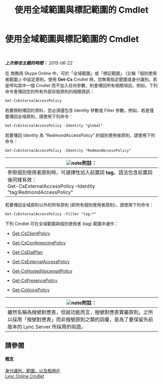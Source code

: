 ﻿---
title: 使用全域範圍與標記範圍的 Cmdlet
TOCTitle: 使用全域範圍與標記範圍的 Cmdlet
ms:assetid: 1e2bc055-8a72-425e-967b-e253add7018c
ms:mtpsurl: https://technet.microsoft.com/zh-tw/library/Dn362774(v=OCS.15)
ms:contentKeyID: 56269072
ms.date: 08/10/2015
mtps_version: v=OCS.15
ms.translationtype: HT
---

# 使用全域範圍與標記範圍的 Cmdlet

 

_**上次修改主題的時間：** 2015-06-22_

在 商務用 Skype Online 中，可於「全域範圍」或「標記範圍」 (又稱「個別使用者範圍」) 中設定原則。使用 **Get-Cs** Cmdlet 時，您無需指定範圍或身分識別。若是呼叫其中一個 Cmdlet 而不加入任何參數，則會傳回所有相關項目。例如，下列命令會傳回您的所有外部存取原則的相關資訊：

    Get-CsExternalAccessPolicy

若要限制傳回的資料，您必須僅包含 Identity 參數或 Filter 參數。例如，若是僅要傳回全域原則，請使用下列命令：

    Get-CsExternalAccessPolicy -Identity "global"

若要傳回 Identity 為 “RedmondAccessPolicy” 的個別使用者原則，請使用下列命令：

    Get-CsExternalAccessPolicy -Identity "RedmondAccessPolicy"

<table>
<thead>
<tr class="header">
<th><img src="images/Gg398811.note(OCS.15).gif" title="note" alt="note" />附註：</th>
</tr>
</thead>
<tbody>
<tr class="odd">
<td>參照個別使用者原則時，可選擇性加入前置詞 <strong>tag</strong>。語法包含前置詞後同樣有效：<br />
Get-CsExternalAccessPolicy –Identity &quot;tag:RedmondAccessPolicy&quot;</td>
</tr>
</tbody>
</table>


若要傳回全域原則以外的所有原則 (即所有個別使用者原則)，請使用下列命令：

    Get-CsExternalAccessPolicy -Filter "tag:*"

下列 Cmdlet 可在全域範圍與個別使用者 (tag) 範圍中運作：

  - [Get-CsClientPolicy](https://docs.microsoft.com/en-us/powershell/module/skype/Get-CsClientPolicy)

  - [Get-CsConferencingPolicy](get-csconferencingpolicy.md)

  - [Get-CsDialPlan](get-csdialplan.md)

  - [Get-CsExternalAccessPolicy](get-csexternalaccesspolicy.md)

  - [Get-CsHostedVoicemailPolicy](get-cshostedvoicemailpolicy.md)

  - [Get-CsPresencePolicy](get-cspresencepolicy.md)

  - [Get-CsVoicePolicy](get-csvoicepolicy.md)

<table>
<thead>
<tr class="header">
<th><img src="images/Gg398811.note(OCS.15).gif" title="note" alt="note" />附註：</th>
</tr>
</thead>
<tbody>
<tr class="odd">
<td>雖然名稱為撥號對應表，但就功能而言，撥號對應表實屬原則。之所以採用「撥號對應表」而非撥號原則之類的詞彙，是為了要保留先前版本的 Lync Server 所採用的術語。</td>
</tr>
</tbody>
</table>


## 請參閱

#### 概念

[身分識別、範圍，以及租用戶](identities-scopes-and-tenants-in-skype-for-business-online.md)  
[Lync Online Cmdlet](the-skype-for-business-online-cmdlets.md)

